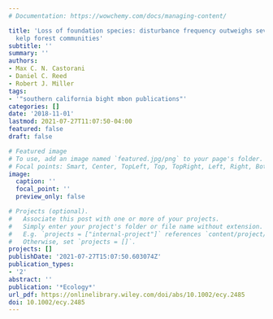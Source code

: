 ```yaml
---
# Documentation: https://wowchemy.com/docs/managing-content/

title: 'Loss of foundation species: disturbance frequency outweighs severity in structuring
  kelp forest communities'
subtitle: ''
summary: ''
authors:
- Max C. N. Castorani
- Daniel C. Reed
- Robert J. Miller
tags:
- '"southern california bight mbon publications"'
categories: []
date: '2018-11-01'
lastmod: 2021-07-27T11:07:50-04:00
featured: false
draft: false

# Featured image
# To use, add an image named `featured.jpg/png` to your page's folder.
# Focal points: Smart, Center, TopLeft, Top, TopRight, Left, Right, BottomLeft, Bottom, BottomRight.
image:
  caption: ''
  focal_point: ''
  preview_only: false

# Projects (optional).
#   Associate this post with one or more of your projects.
#   Simply enter your project's folder or file name without extension.
#   E.g. `projects = ["internal-project"]` references `content/project/deep-learning/index.md`.
#   Otherwise, set `projects = []`.
projects: []
publishDate: '2021-07-27T15:07:50.603074Z'
publication_types:
- '2'
abstract: ''
publication: '*Ecology*'
url_pdf: https://onlinelibrary.wiley.com/doi/abs/10.1002/ecy.2485
doi: 10.1002/ecy.2485
---
```

